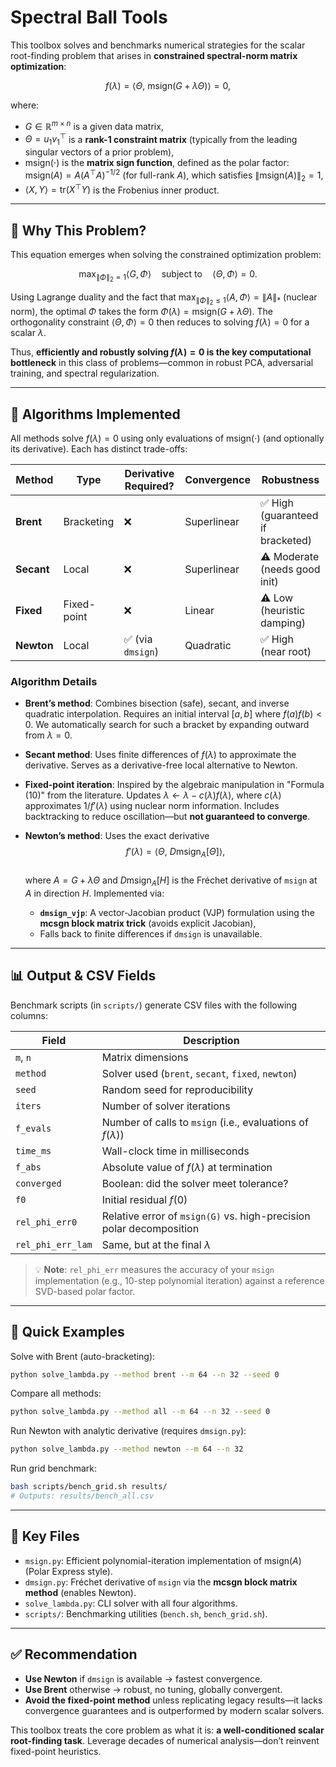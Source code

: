 # Spectral Ball Tools

This toolbox solves and benchmarks numerical strategies for the scalar root-finding problem that arises in **constrained spectral-norm matrix optimization**:

$$
f(\lambda) = \langle \Theta,\ \mathrm{msign}(G + \lambda \Theta) \rangle = 0,
$$

where:
- $G \in \mathbb{R}^{m \times n}$ is a given data matrix,
- $\Theta = u_1 v_1^\top$ is a **rank-1 constraint matrix** (typically from the leading singular vectors of a prior problem),
- $\mathrm{msign}(\cdot)$ is the **matrix sign function**, defined as the polar factor:  
  $\mathrm{msign}(A) = A (A^\top A)^{-1/2}$ (for full-rank $A$), which satisfies $\|\mathrm{msign}(A)\|_2 = 1$,
- $\langle X, Y \rangle = \mathrm{tr}(X^\top Y)$ is the Frobenius inner product.

---

## 🎯 Why This Problem?

This equation emerges when solving the constrained optimization problem:

$$
\max_{\|\Phi\|_2 = 1} \langle G, \Phi \rangle \quad \text{subject to} \quad \langle \Theta, \Phi \rangle = 0.
$$

Using Lagrange duality and the fact that $\max_{\|\Phi\|_2 \le 1} \langle A, \Phi \rangle = \|A\|_*$ (nuclear norm), the optimal $\Phi$ takes the form $\Phi(\lambda) = \mathrm{msign}(G + \lambda \Theta)$. The orthogonality constraint $\langle \Theta, \Phi \rangle = 0$ then reduces to solving $f(\lambda) = 0$ for a scalar $\lambda$.

Thus, **efficiently and robustly solving $f(\lambda) = 0$ is the key computational bottleneck** in this class of problems—common in robust PCA, adversarial training, and spectral regularization.

---

## 🔧 Algorithms Implemented

All methods solve $f(\lambda) = 0$ using only evaluations of $\mathrm{msign}(\cdot)$ (and optionally its derivative). Each has distinct trade-offs:

| Method     | Type          | Derivative Required? | Convergence | Robustness |
|-----------|---------------|----------------------|-------------|------------|
| **Brent** | Bracketing    | ❌                   | Superlinear | ✅ High (guaranteed if bracketed) |
| **Secant**| Local         | ❌                   | Superlinear | ⚠️ Moderate (needs good init) |
| **Fixed** | Fixed-point   | ❌                   | Linear      | ⚠️ Low (heuristic damping) |
| **Newton**| Local         | ✅ (via `dmsign`)    | Quadratic   | ✅ High (near root) |

### Algorithm Details

- **Brent’s method**: Combines bisection (safe), secant, and inverse quadratic interpolation. Requires an initial interval $[a,b]$ where $f(a)f(b) < 0$. We automatically search for such a bracket by expanding outward from $\lambda=0$.
  
- **Secant method**: Uses finite differences of $f(\lambda)$ to approximate the derivative. Serves as a derivative-free local alternative to Newton.

- **Fixed-point iteration**: Inspired by the algebraic manipulation in "Formula (10)" from the literature. Updates $\lambda \leftarrow \lambda - c(\lambda) f(\lambda)$, where $c(\lambda)$ approximates $1/f'(\lambda)$ using nuclear norm information. Includes backtracking to reduce oscillation—but **not guaranteed to converge**.

- **Newton’s method**: Uses the exact derivative  
  $$
  f'(\lambda) = \langle \Theta,\ D\mathrm{msign}_{A}[\Theta] \rangle,
  $$  
  where $A = G + \lambda \Theta$ and $D\mathrm{msign}_A[H]$ is the Fréchet derivative of `msign` at $A$ in direction $H$. Implemented via:
  - **`dmsign_vjp`**: A vector-Jacobian product (VJP) formulation using the **mcsgn block matrix trick** (avoids explicit Jacobian),
  - Falls back to finite differences if `dmsign` is unavailable.

---

## 📊 Output & CSV Fields

Benchmark scripts (in `scripts/`) generate CSV files with the following columns:

| Field | Description |
|------|-------------|
| `m`, `n` | Matrix dimensions |
| `method` | Solver used (`brent`, `secant`, `fixed`, `newton`) |
| `seed` | Random seed for reproducibility |
| `iters` | Number of solver iterations |
| `f_evals` | Number of calls to `msign` (i.e., evaluations of $f(\lambda)$) |
| `time_ms` | Wall-clock time in milliseconds |
| `f_abs` | Absolute value of $f(\lambda)$ at termination |
| `converged` | Boolean: did the solver meet tolerance? |
| `f0` | Initial residual $f(0)$ |
| `rel_phi_err0` | Relative error of `msign(G)` vs. high-precision polar decomposition |
| `rel_phi_err_lam` | Same, but at the final $\lambda$ |

> 💡 **Note**: `rel_phi_err` measures the accuracy of your `msign` implementation (e.g., 10-step polynomial iteration) against a reference SVD-based polar factor.

---

## 🚀 Quick Examples

Solve with Brent (auto-bracketing):

```bash
python solve_lambda.py --method brent --m 64 --n 32 --seed 0
```

Compare all methods:

```bash
python solve_lambda.py --method all --m 64 --n 32 --seed 0
```

Run Newton with analytic derivative (requires `dmsign.py`):

```bash
python solve_lambda.py --method newton --m 64 --n 32
```

Run grid benchmark:

```bash
bash scripts/bench_grid.sh results/
# Outputs: results/bench_all.csv
```

---

## 📁 Key Files

- `msign.py`: Efficient polynomial-iteration implementation of $\mathrm{msign}(A)$ (Polar Express style).
- `dmsign.py`: Fréchet derivative of `msign` via the **mcsgn block matrix method** (enables Newton).
- `solve_lambda.py`: CLI solver with all four algorithms.
- `scripts/`: Benchmarking utilities (`bench.sh`, `bench_grid.sh`).


---

## ✅ Recommendation

- **Use Newton** if `dmsign` is available → fastest convergence.
- **Use Brent** otherwise → robust, no tuning, globally convergent.
- **Avoid the fixed-point method** unless replicating legacy results—it lacks convergence guarantees and is outperformed by modern scalar solvers.

This toolbox treats the core problem as what it is: **a well-conditioned scalar root-finding task**. Leverage decades of numerical analysis—don’t reinvent fixed-point heuristics.

